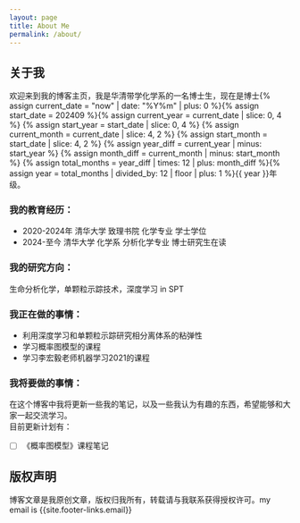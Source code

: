 ```yaml
---
layout: page
title: About Me
permalink: /about/
---
```


## 关于我
欢迎来到我的博客主页，我是华清带学化学系的一名博士生，现在是博士{% assign current_date = "now" | date: "%Y%m" | plus: 0 %}{% assign start_date = 202409 %}{% assign current_year = current_date | slice: 0, 4 %}  {% assign start_year = start_date | slice: 0, 4 %}      {% assign current_month = current_date | slice: 4, 2 %} {% assign start_month = start_date | slice: 4, 2 %}     {% assign year_diff = current_year | minus: start_year %}  {% assign month_diff = current_month | minus: start_month %}  {% assign total_months = year_diff | times: 12 | plus: month_diff %}{% assign year = total_months | divided_by: 12 | floor | plus: 1 %}{{ year }}年级。

### 我的教育经历：  
- 2020-2024年 清华大学 致理书院 化学专业 学士学位
- 2024-至今 清华大学 化学系 分析化学专业 博士研究生在读

### 我的研究方向：
生命分析化学，单颗粒示踪技术，深度学习 in SPT

### 我正在做的事情：
- 利用深度学习和单颗粒示踪研究相分离体系的粘弹性
- 学习概率图模型的课程
- 学习李宏毅老师机器学习2021的课程

### 我将要做的事情：
在这个博客中我将更新一些我的笔记，以及一些我认为有趣的东西，希望能够和大家一起交流学习。  
目前更新计划有：  

- [ ] 《概率图模型》课程笔记



## 版权声明

博客文章是我原创文章，版权归我所有，转载请与我联系获得授权许可。my email is {{site.footer-links.email}}
